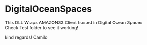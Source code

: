 # DigitalOceanSpaces  
  
  This DLL Wraps AMAZONS3 Client hosted in Digital Ocean Spaces  
  Check Test folder to see it working!  
    
  kind regards!
  Camilo
